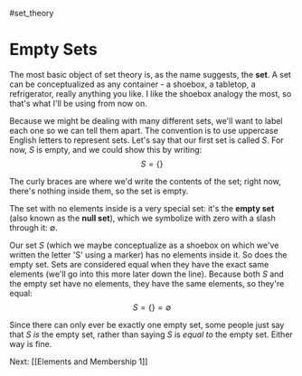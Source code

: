 #set_theory 
# Empty Sets
The most basic object of set theory is, as the name suggests, the **set**. A set can be conceptualized as any container - a shoebox, a tabletop, a refrigerator, really anything you like. I like the shoebox analogy the most, so that's what I'll be using from now on.

Because we might be dealing with many different sets, we'll want to label each one so we can tell them apart. The convention is to use uppercase English letters to represent sets. Let's say that our first set is called $S$. For now, $S$ is empty, and we could show this by writing: $$S = \{\}$$

The curly braces are where we'd write the contents of the set; right now, there's nothing inside them, so the set is empty.

The set with no elements inside is a very special set: it's the **empty set** (also known as the **null set**), which we symbolize with zero with a slash through it: $\emptyset$.

Our set $S$ (which we maybe conceptualize as a shoebox on which we've written the letter 'S' using a marker) has no elements inside it. So does the empty set. Sets are considered equal when they have the exact same elements (we'll go into this more later down the line). Because both $S$ and the empty set have no elements, they have the same elements, so they're equal: $$S = \{\} = \emptyset$$

Since there can only ever be exactly one empty set, some people just say that $S$ *is* the empty set, rather than saying $S$ is *equal to* the empty set. Either way is fine.

Next: [[Elements and Membership 1]]
